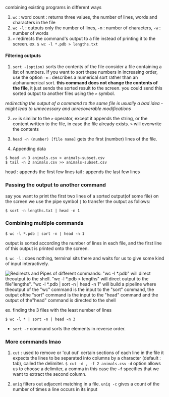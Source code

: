 
combining existing programs in different ways

1. `wc` : word count : returns three values, the number of lines, words and characters in the file
2. `wc -l` : outputs only the number of lines, `-m` : number of characters, `-w` : number of words
3. `>` redirects the command's output to a file instead of printing it to the screen.
	ex. `$ wc -l *.pdb > lengths.txt`

#### Filtering outputs

1. `sort -(option)` sorts the contents of the file
	consider a file containing a list of numbers. If you want to sort these numbers in increasing order, use the option `-n` : describes a numerical sort rather than an alphanumerical sort. **this command does not change the contents of the file**, it just sends the sorted result to the screen.
you could send this sorted output to another files using the `>`  symbol.

*redirecting the output of a command to the same file is usually a bad idea - might lead to unnecessary and unrecoverable modifications*


2. `>>` is similar to the `>` operator, except it appends the string, or the content written to the file, in case the file already exists. `>` will overwrite the contents


3. `head -n (number) [file name]` gets the first (number) lines of the file.

4. Appending data
```
$ head -n 3 animals.csv > animals-subset.csv
$ tail -n 2 animals.csv >> animals-subset.csv
```
 head : appends the first few lines
 tail : appends the last few lines

### Passing the output to another command

say you want to print the first two lines of a sorted output(of some file) on the screen
we use the pipe symbol `|`  to transfer the output as follows:
```
$ sort -n lengths.txt | head -n 1
```

### Combining multiple commands

`$ wc -l *.pdb | sort -n | head -n 1`

output is sorted according the number of lines in each file, and the first line of this output is printed onto the screen.

`$ wc -l` : does nothing, terminal sits there and waits for us to give some kind of input interactively.

![Redirects and Pipes of different commands: "wc -l *.pdb" will direct theoutput to the shell. "wc -l *.pdb > lengths" will direct output to the file"lengths". "wc -l *.pdb | sort -n | head -n 1" will build a pipeline where theoutput of the "wc" command is the input to the "sort" command, the output ofthe "sort" command is the input to the "head" command and the output of the"head" command is directed to the shell](https://swcarpentry.github.io/shell-novice/fig/redirects-and-pipes.svg)

ex. finding the 3 files with the least number of lines

`$ wc -l * | sort -n | head -n 3 `

- `sort -r` command sorts the elements in reverse order.


### More commands lmao

1. `cut` : used to remove or 'cut out' certain sections of each line in the file
	it expects the lines to be separated into columns by a character (default : tab), called the delimiter.
	`$ cut -d , -f 2 animals.csv`
	`-d` option allows us to choose a delimiter, a comma in this case
	the `-f` specifies that we want to extract the second column.
	 
2. `uniq` filters out adjacent matching in a file.
	`uniq -c`  gives a count of the number of times a line occurs in its input